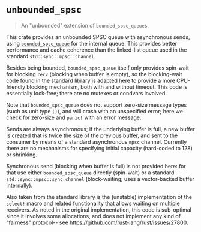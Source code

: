 # `unbounded_spsc`

> An "unbounded" extension of `bounded_spsc_queue`s.

This crate provides an unbounded SPSC queue with asynchronous sends, using
[`bounded_spsc_queue`](https://crates.io/crates/bounded-spsc-queue) for the
internal queue. This provides better performance and cache coherence than the
linked-list queue used in the standard `std::sync::mpsc::channel`.

Besides being bounded, `bounded_spsc_queue` itself only provides spin-wait for
blocking `recv` (blocking when buffer is empty), so the blocking-wait code
found in the standard library is adapted here to provide a more CPU-friendly
blocking mechanism, both with and without timeout. This code is essentially
lock-free; there are no mutexes or condvars involved.

Note that `bounded_spsc_queue` does not support zero-size message types (such
as unit type `()`), and will crash with an unspecified error; here we check for
zero-size and `panic!` with an error message.

Sends are always asynchronous; if the underlying buffer is full, a new buffer
is created that is twice the size of the previous buffer, and sent to the
consumer by means of a standard asynchronous `mpsc` channel. Currently there
are no mechanisms for specifying initial capacity (hard-coded to 128) or
shrinking.

Synchronous send (blocking when buffer is full) is not provided here: for that
use either `bounded_spsc_queue` directly (spin-wait) or a standard
`std::sync::mpsc::sync_channel` (block-waiting; uses a vector-backed buffer
internally).

Also taken from the standard library is the (unstable) implementation of the
`select!` macro and related functionality that allows waiting on multiple
receivers. As noted in the original implementation, this code is sub-optimal
since it involves some allocations, and does not implement any kind of
"fairness" protocol-- see <https://github.com/rust-lang/rust/issues/27800>.
